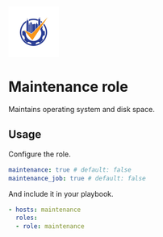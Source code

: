 <img src="/logos/maintenance.png" alt="maintenance logo" width="100" height="100">

# Maintenance role

Maintains operating system and disk space.

## Usage

Configure the role.

```yml
maintenance: true # default: false
maintenance_job: true # default: false
```

And include it in your playbook.

```yml
- hosts: maintenance
  roles:
  - role: maintenance
```
